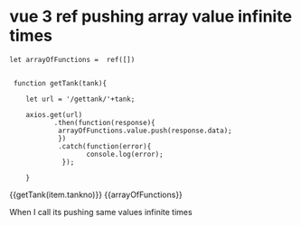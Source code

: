 
# vue 3 ref pushing array value infinite times

    let arrayOfFunctions =  ref([])
    
    
     function getTank(tank){
    
        let url = '/gettank/'+tank;
  
        axios.get(url)
               .then(function(response){          
                arrayOfFunctions.value.push(response.data);        
                })
                .catch(function(error){
                       console.log(error);
                 });
      
        }
    
  <tr class="border-b border-slate-200" v-for="(item, index) in farray" :key="item.id">
<td>
{{getTank(item.tankno)}}
      {{arrayOfFunctions}}
</td></tr>

When I call its pushing same values infinite times


        
